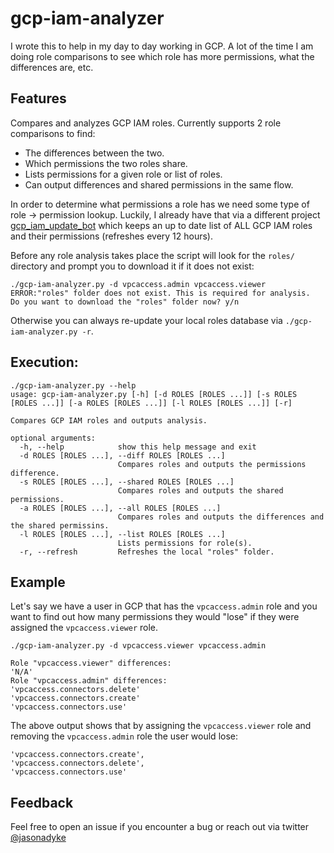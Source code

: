# gcp-iam-analyzer
I wrote this to help in my day to day working in GCP. A lot of the time I am doing role comparisons to see which role has more permissions, what the differences are, etc.

## Features
Compares and analyzes GCP IAM roles. Currently supports 2 role comparisons to find:
- The differences between the two.
- Which permissions the two roles share.
- Lists permissions for a given role or list of roles.
- Can output differences and shared permissions in the same flow.

In order to determine what permissions a role has we need some type of role -> permission lookup. Luckily, I already have that via a different project [gcp_iam_update_bot](https://github.com/jdyke/gcp_iam_update_bot) which keeps an up to date list of ALL GCP IAM roles and their permissions (refreshes every 12 hours).

Before any role analysis takes place the script will look for the `roles/` directory and prompt you to download it if it does not exist:
```
./gcp-iam-analyzer.py -d vpcaccess.admin vpcaccess.viewer
ERROR:"roles" folder does not exist. This is required for analysis.
Do you want to download the "roles" folder now? y/n
```

Otherwise you can always re-update your local roles database via `./gcp-iam-analyzer.py -r`.

## Execution:

```
./gcp-iam-analyzer.py --help
usage: gcp-iam-analyzer.py [-h] [-d ROLES [ROLES ...]] [-s ROLES [ROLES ...]] [-a ROLES [ROLES ...]] [-l ROLES [ROLES ...]] [-r]

Compares GCP IAM roles and outputs analysis.

optional arguments:
  -h, --help            show this help message and exit
  -d ROLES [ROLES ...], --diff ROLES [ROLES ...]
                        Compares roles and outputs the permissions difference.
  -s ROLES [ROLES ...], --shared ROLES [ROLES ...]
                        Compares roles and outputs the shared permissions.
  -a ROLES [ROLES ...], --all ROLES [ROLES ...]
                        Compares roles and outputs the differences and the shared permissins.
  -l ROLES [ROLES ...], --list ROLES [ROLES ...]
                        Lists permissions for role(s).
  -r, --refresh         Refreshes the local "roles" folder.
```


## Example
Let's say we have a user in GCP that has the `vpcaccess.admin` role and you want to find out how many permissions they would "lose" if they were assigned the `vpcaccess.viewer` role.

```
./gcp-iam-analyzer.py -d vpcaccess.viewer vpcaccess.admin

Role "vpcaccess.viewer" differences:
'N/A'
Role "vpcaccess.admin" differences:
'vpcaccess.connectors.delete'
'vpcaccess.connectors.create'
'vpcaccess.connectors.use'
```

The above output shows that by assigning the `vpcaccess.viewer` role and removing the `vpcaccess.admin` role the user would lose:
```
'vpcaccess.connectors.create',
'vpcaccess.connectors.delete',
'vpcaccess.connectors.use'
 ```

 ## Feedback

 Feel free to open an issue if you encounter a bug or reach out via twitter [@jasonadyke](https://twitter.com/jasonadyke)
